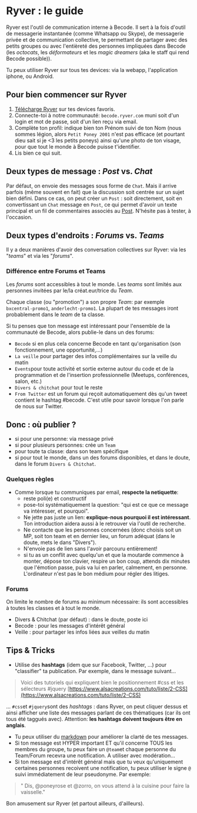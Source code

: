 # Ryver : le guide

Ryver est l'outil de communication interne à Becode. Il sert à la fois d'outil de messagerie instantanée (comme Whatsapp ou Skype), de messagerie privée et de communication collective, te permettant de partager avec des petits groupes ou avec l'entièreté des personnes impliquées dans Becode (les *octocats*, les *déformateurs* et les *magic dreamers* (aka le staff qui rend Becode possible)).  

Tu peux utiliser Ryver sur tous tes devices: via la webapp, l'application iphone, ou Android. 

## Pour bien commencer sur Ryver
1. [Télécharge Ryver](https://ryver.com/downloads/) sur tes devices favoris.
2. Connecte-toi à notre communauté: `becode.ryver.com` muni soit d'un login et mot de passe, soit d'un lien reçu via email.
3. Complète ton profil: indique bien ton Prénom suivi de ton Nom (nous sommes légion, alors `Petit Poney 2001` n'est pas efficace (et pourtant dieu sait si je <3 les petits poneys) ainsi qu'une photo de ton visage, pour que tout le monde à Becode puisse t'identifier.
4. Lis bien ce qui suit.

## Deux types de message : *Post* vs. *Chat*
Par défaut, on envoie des messages sous forme de `Chat`. Mais il arrive parfois (même souvent en fait) que la discussion soit centrée sur un sujet bien défini. Dans ce cas, on peut créer un `Post` : soit directement, soit en convertissant un `Chat` message en `Post`, ce qui permet d'avoir un texte principal et un fil de commentaires associés au [Post](http://support.ryver.com/what-makes-posts-powerful/).  N'hésite pas à tester, à l'occasion.

## Deux types d'endroits : *Forums* vs. *Teams*
Il y a deux manières d'avoir des conversation collectives sur Ryver: via les "*teams*" et via les "*forums*".  

### Différence entre Forums et Teams
Les *forums* sont accessibles à tout le monde. Les *teams* sont limités aux personnes invitées par le/la créat.eur/trice du *Team*.

Chaque classe (ou "promotion") a son propre *Team*: par exemple `bxcentral-promo1`, `anderlecht-promo1`. La plupart de tes messages iront probablement dans le *team* de ta classe.

Si tu penses que ton message est intéressant pour l'ensemble de la communauté de Becode, alors publie-le dans un des forums:  

- ``Becode`` si en plus cela concerne Becode en tant qu'organisation (son fonctionnement, une opportunité,...)
- `La veille` pour partager des infos complémentaires sur la veille du matin
- `Events`pour toute activité et sortie externe autour du code et de la programmation et de l'insertion professionnelle (Meetups, conférences, salon, etc.) 
- `Divers & chitchat` pour tout le reste
- `From Twitter` est un forum qui reçoit automatiquement dès qu'un tweet contient le hashtag #becode. C'est utile pour savoir lorsque l'on parle de nous sur Twitter.

## Donc : où publier ?
- si  pour une personne: via message privé
- si pour plusieurs personnes: crée un `Team`
- pour toute ta classe: dans son team spécifique
- si pour tout le monde, dans un des forums disponibles, et dans le doute, dans le forum `Divers & Chitchat`.

### Quelques règles
- Comme lorsque tu communiques par email, **respecte la netiquette**: 
    - reste poli(e) et constructif
    - pose-toi systématiquement la question: "qui est ce que ce message va intéresser, et pourquoi". 
    - Ne jette pas juste un lien: **explique-nous pourquoi il est intéressant**. Ton introduction aidera aussi à le retrouver via l'outil de recherche.
    - Ne contacte que les personnes concernées (donc choisis soit un MP, soit ton team et en dernier lieu, un forum adéquat (dans le doute, mets le dans "Divers").
    - N'envoie pas de lien sans l'avoir parcouru entièrement!
    - si tu as un conflit avec quelqu'un et que la moutarde commence à monter, dépose ton clavier, respire un bon coup, attends dix minutes que l'émotion passe, puis va lui en parler, calmement, en personne. L'ordinateur n'est pas le bon médium pour régler des litiges.

### Forums
On limite le nombre de forums au minimum nécessaire: ils sont accessibles à toutes les classes et à tout le monde. 
- Divers & Chitchat (par défaut) : dans le doute, poste ici
- Becode : pour les messages d'intérêt général
- Veille : pour partager les infos liées aux veilles du matin

## Tips & Tricks
- Utilise des **hashtags** (idem que sur Facebook, Twitter, ...) pour "classifier" ta publication. Par exemple, dans le message suivant...
  
>Voici des tutoriels qui expliquent bien le positionnement #css et les sélecteurs #jquery [https://www.alsacreations.com/tuto/liste/2-CSS](https://www.alsacreations.com/tuto/liste/2-CSS) 

... `#css`et `#jquery`sont des *hashtags* : dans Ryver, on peut cliquer dessus et ainsi afficher une liste des messages parlant de ces thématiques (car ils ont tous été taggués avec). Attention: **les hashtags doivent toujours être en anglais**.  

- Tu peux utiliser du [markdown](http://support.ryver.com/markdown/) pour améliorer la clarté de tes messages.
- Si ton message est HYPER important ET qu'il concerne TOUS les membres du groupe, tu peux faire un `@team`et chaque personne du Team/Forum recevra une notification. A utiliser avec modération...
- Si ton message est d'intérêt général mais que tu veux qu'uniquement certaines personnes recoivent une notification, tu peux utiliser le signe `@` suivi immédiatement de leur pseudonyme. Par exemple:  
> " Dis, @poneyrose et @zorro, on vous attend à la cuisine pour faire la vaisselle."


Bon amusement sur Ryver (et partout ailleurs, d'ailleurs).
